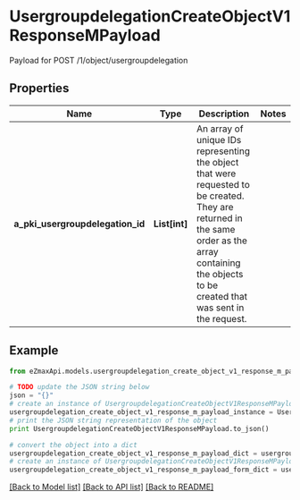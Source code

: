 # UsergroupdelegationCreateObjectV1ResponseMPayload

Payload for POST /1/object/usergroupdelegation

## Properties
Name | Type | Description | Notes
------------ | ------------- | ------------- | -------------
**a_pki_usergroupdelegation_id** | **List[int]** | An array of unique IDs representing the object that were requested to be created.  They are returned in the same order as the array containing the objects to be created that was sent in the request. | 

## Example

```python
from eZmaxApi.models.usergroupdelegation_create_object_v1_response_m_payload import UsergroupdelegationCreateObjectV1ResponseMPayload

# TODO update the JSON string below
json = "{}"
# create an instance of UsergroupdelegationCreateObjectV1ResponseMPayload from a JSON string
usergroupdelegation_create_object_v1_response_m_payload_instance = UsergroupdelegationCreateObjectV1ResponseMPayload.from_json(json)
# print the JSON string representation of the object
print UsergroupdelegationCreateObjectV1ResponseMPayload.to_json()

# convert the object into a dict
usergroupdelegation_create_object_v1_response_m_payload_dict = usergroupdelegation_create_object_v1_response_m_payload_instance.to_dict()
# create an instance of UsergroupdelegationCreateObjectV1ResponseMPayload from a dict
usergroupdelegation_create_object_v1_response_m_payload_form_dict = usergroupdelegation_create_object_v1_response_m_payload.from_dict(usergroupdelegation_create_object_v1_response_m_payload_dict)
```
[[Back to Model list]](../README.md#documentation-for-models) [[Back to API list]](../README.md#documentation-for-api-endpoints) [[Back to README]](../README.md)


